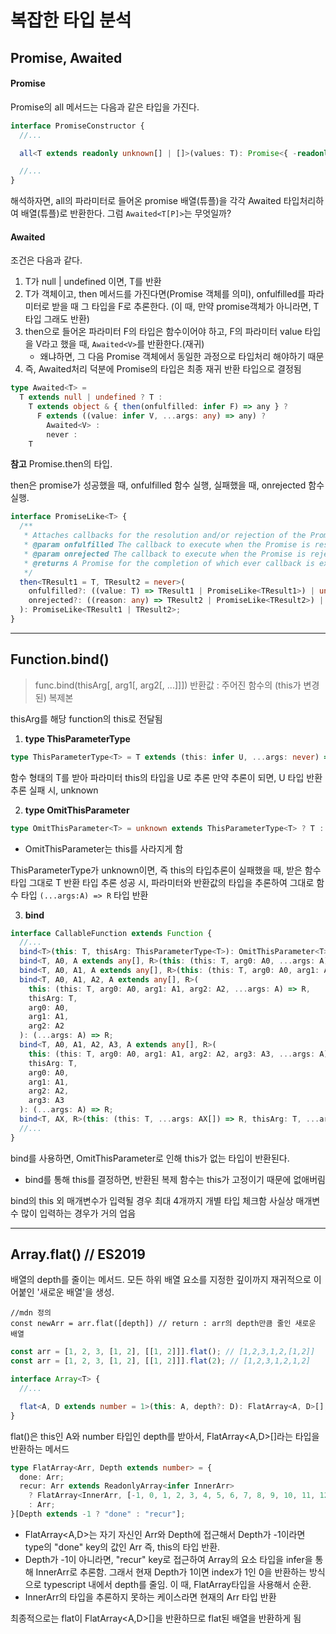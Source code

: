 # 복잡한 타입 분석

## Promise, Awaited

#### Promise

Promise의 all 메서드는 다음과 같은 타입을 가진다.

```typescript
interface PromiseConstructor {
  //...

  all<T extends readonly unknown[] | []>(values: T): Promise<{ -readonly [P in keyof T]: Awaited<T[P]> }>;

  //...
}
```

해석하자면, all의 파라미터로 들어온 promise 배열(튜플)을 각각 Awaited 타입처리하여 배열(튜플)로 반환한다.
그럼 `Awaited<T[P]>`는 무엇일까?

#### Awaited

조건은 다음과 같다.

1. T가 null | undefined 이면, T를 반환
2. T가 객체이고, then 메서드를 가진다면(Promise 객체를 의미), onfulfilled를 파라미터로 받을 때 그 타입을 F로 추론한다. (이 때, 만약 promise객체가 아니라면, T 타입 그래도 반환)
3. then으로 들어온 파라미터 F의 타입은 함수이어야 하고, F의 파라미터 value 타입을 V라고 했을 때, `Awaited<V>`를 반환한다.(재귀)
   - 왜냐하면, 그 다음 Promise 객체에서 동일한 과정으로 타입처리 해야하기 때문
4. 즉, Awaited처리 덕분에 Promise의 타입은 최종 재귀 반환 타입으로 결정됨

```typescript
type Awaited<T> =
  T extends null | undefined ? T :
    T extends object & { then(onfulfilled: infer F) => any } ?
      F extends ((value: infer V, ...args: any) => any) ?
        Awaited<V> :
        never :
    T
```

**참고**
Promise.then의 타입.

then은 promise가 성공했을 때, onfulfilled 함수 실행, 실패했을 때, onrejected 함수 실행.

```typescript
interface PromiseLike<T> {
  /**
   * Attaches callbacks for the resolution and/or rejection of the Promise.
   * @param onfulfilled The callback to execute when the Promise is resolved.
   * @param onrejected The callback to execute when the Promise is rejected.
   * @returns A Promise for the completion of which ever callback is executed.
   */
  then<TResult1 = T, TResult2 = never>(
    onfulfilled?: ((value: T) => TResult1 | PromiseLike<TResult1>) | undefined | null,
    onrejected?: ((reason: any) => TResult2 | PromiseLike<TResult2>) | undefined | null
  ): PromiseLike<TResult1 | TResult2>;
}
```

---

## Function.bind()

> func.bind(thisArg[, arg1[, arg2[, ...]]])
> 반환값 : 주어진 함수의 (this가 변경된) 복제본

thisArg를 해당 function의 this로 전달됨

1. **type ThisParameterType<T>**

```typescript
type ThisParameterType<T> = T extends (this: infer U, ...args: never) => any ? U : unknown;
```

함수 형태의 T를 받아 파라미터 this의 타입을 U로 추론
만약 추론이 되면, U 타입 반환
추론 실패 시, unknown

2. **type OmitThisParameter<T>**

```typescript
type OmitThisParameter<T> = unknown extends ThisParameterType<T> ? T : T extends (...args: infer A) => infer R ? (...args: A) => R : T;
```

- OmitThisParameter는 this를 사라지게 함

ThisParameterType<T>가 unknown이면, 즉 this의 타입추론이 실패했을 때, 받은 함수타입 그대로 T 반환
타입 추론 성공 시, 파라미터와 반환값의 타입을 추론하여 그대로 함수 타입 `(...args:A) => R` 타입 반환

3. **bind<T>**

```typescript
interface CallableFunction extends Function {
  //...
  bind<T>(this: T, thisArg: ThisParameterType<T>): OmitThisParameter<T>;
  bind<T, A0, A extends any[], R>(this: (this: T, arg0: A0, ...args: A) => R, thisArg: T, arg0: A0): (...args: A) => R;
  bind<T, A0, A1, A extends any[], R>(this: (this: T, arg0: A0, arg1: A1, ...args: A) => R, thisArg: T, arg0: A0, arg1: A1): (...args: A) => R;
  bind<T, A0, A1, A2, A extends any[], R>(
    this: (this: T, arg0: A0, arg1: A1, arg2: A2, ...args: A) => R,
    thisArg: T,
    arg0: A0,
    arg1: A1,
    arg2: A2
  ): (...args: A) => R;
  bind<T, A0, A1, A2, A3, A extends any[], R>(
    this: (this: T, arg0: A0, arg1: A1, arg2: A2, arg3: A3, ...args: A) => R,
    thisArg: T,
    arg0: A0,
    arg1: A1,
    arg2: A2,
    arg3: A3
  ): (...args: A) => R;
  bind<T, AX, R>(this: (this: T, ...args: AX[]) => R, thisArg: T, ...args: AX[]): (...args: AX[]) => R;
  //...
}
```

bind를 사용하면, OmitThisParameter<T>로 인해 this가 없는 타입이 반환된다.

- bind를 통해 this를 결정하면, 반환된 복제 함수는 this가 고정이기 때문에 없애버림

bind의 this 외 매개변수가 입력될 경우 최대 4개까지 개별 타입 체크함
사실상 매개변수 많이 입력하는 경우가 거의 업음

---

## Array.flat() // ES2019

배열의 depth를 줄이는 메서드.
모든 하위 배열 요소를 지정한 깊이까지 재귀적으로 이어붙인 '새로운 배열'을 생성.

```
//mdn 정의
const newArr = arr.flat([depth]) // return : arr의 depth만큼 줄인 새로운 배열
```

```typescript
const arr = [1, 2, 3, [1, 2], [[1, 2]]].flat(); // [1,2,3,1,2,[1,2]]
const arr = [1, 2, 3, [1, 2], [[1, 2]]].flat(2); // [1,2,3,1,2,1,2]
```

```typescript
interface Array<T> {
  //...

  flat<A, D extends number = 1>(this: A, depth?: D): FlatArray<A, D>[];
}
```

flat()은 this인 A와 number 타입인 depth를 받아서, FlatArray<A,D>[]라는 타입을 반환하는 메서드

```typescript
type FlatArray<Arr, Depth extends number> = {
  done: Arr;
  recur: Arr extends ReadonlyArray<infer InnerArr>
    ? FlatArray<InnerArr, [-1, 0, 1, 2, 3, 4, 5, 6, 7, 8, 9, 10, 11, 12, 13, 14, 15, 16, 17, 18, 19, 20][Depth]>
    : Arr;
}[Depth extends -1 ? "done" : "recur"];
```

- FlatArray<A,D>는 자기 자신인 Arr와 Depth에 접근해서 Depth가 -1이라면 type의 "done" key의 값인 Arr 즉, this의 타입 반환.
- Depth가 -1이 아니라면, "recur" key로 접근하여 Array의 요소 타입을 infer을 통해 InnerArr로 추론함. 그래서 현재 Depth가 1이면 index가 1인 0을 반환하는 방식으로 typescript 내에서 depth를 줄임. 이 때, FlatArray타입을 사용해서 순환.
- InnerArr의 타입을 추론하지 못하는 케이스라면 현재의 Arr 타입 반환

최종적으로는 flat이 FlatArray<A,D>[]을 반환하므로 flat된 배열을 반환하게 됨

